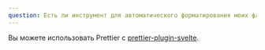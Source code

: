 ```yaml
---
question: Есть ли инструмент для автоматического форматирования моих файлов .svelte?
---
```


Вы можете использовать Prettier с [prettier-plugin-svelte](https://www.npmjs.com/package/prettier-plugin-svelte).